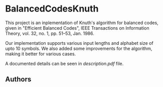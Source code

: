 # BalancedCodesKnuth

This project is an inplementation of Knuth's algorithm for balanced codes, given in "Efficient Balanced Codes", IEEE Transactions on Information Theory, vol. 32,
no. 1, pp. 51–53, Jan. 1986. 

Our implementation supports various input lengths and alphabet size of upto 10 symbols.
We also added some improvements for the algorithm, making it better for various cases.

A documented details can be seen in *description.pdf* file.



## Authors
